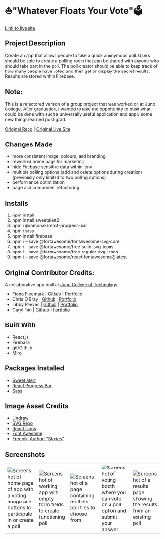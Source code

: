 # ⛵"Whatever Floats Your Vote"🗳️
[Link to live site](https://whatever-floats-your-vote-v2.netlify.app/)

## Project Description
Create an app that allows people to take a quick anonymous poll. Users should be able to create a polling room that can be shared with anyone who should take part in the poll. The poll creator should be able to keep track of how many people have voted and then get or display the secret results. Results are stored within Firebase.

## Note:
This is a refactored version of a group project that was worked on at Juno College. After graduation, I wanted to take the opportunity to push what could be done with such a universally useful application and apply some new things learned post-grad.

[Original Repo](https://github.com/Code-Conjurers/Voting-Booth) | [Original Live Site](https://whatever-floats-your-vote.netlify.app/)

## Changes Made
- more consistent image, colours, and branding
- reworked home page for marketing
- hide Firebase sensitive data within .env
- multiple polling options (add and delete options during creation) (previously only limited to two polling options)
- performance optimization
- page and component refactoring

## Installs
1. npm install
2. npm install sweetalert2
3. npm i @ramonak/react-progress-bar
4. npm i sass
5. npm install firebase
6. npm i --save @fortawesome/fontawesome-svg-core
7. npm i --save @fortawesome/free-solid-svg-icons
8. npm i --save @fortawesome/free-regular-svg-icons
9. npm i --save @fortawesome/react-fontawesome@latest

## Original Contributor Credits:
A collaborative app built at [Juno College of Technology](https://junocollege.com/).
- Fiona Freemark | [Github](https://github.com/fionafreemark) | [Portfolio](https://freemark.dev/)
- Chris O'Bray | [Github](https://github.com/nobrayn) | [Portfolio](https://nobrayn.com/)
- Libby Reeves | [Github](https://github.com/libbyreeves) | [Portfolio](https://elizabeth-reeves.ca/)
- Caryl Tan | [Github](https://github.com/caryltan) | [Portfolio](https://caryltan.com/)


## Built With 
- React.js
- Firebase
- git/Github
- Miro

## Packages Installed
- [Sweet Alert](https://sweetalert2.github.io/)
- [React Progress Bar](https://www.npmjs.com/package/@ramonak/react-progress-bar)
- [Sass](https://www.npmjs.com/package/sass)


## Image Asset Credits
- [Undraw](https://undraw.co/)
- [SVG Repo](https://www.svgrepo.com/svg/427580/approved-aproved-confirm-2)
- [React Icons](https://react-icons.github.io/react-icons/)
- [Font Awesome](https://fontawesome.com/)
- [Freepik, Author: "Stories"](https://www.freepik.com/author/stories)


## Screenshots
<table>
  <tr>
     <td><img src="https://user-images.githubusercontent.com/40412421/220480959-a1ee2e75-28e7-43c8-8133-a0a44a0c6087.png" alt="Screenshot of home page of app with a voting image and buttons to participate in or create a poll" /></td>
    <td><img src="https://user-images.githubusercontent.com/40412421/220480955-003052c9-705e-4716-b706-cbf191671e1a.png" alt="Screenshot of working app with empty form fields to create functioning poll"/></td>
    <td><img src="https://user-images.githubusercontent.com/40412421/220480958-7f491d42-94cf-4872-bb86-d3bea6c63e59.png" alt="Screenshot of a page containing multiple poll tiles to choose from" /></td>
    <td><img src="https://user-images.githubusercontent.com/40412421/220480960-9c4136bf-dcf2-42a1-804d-16aac32ceb76.png" alt="Screenshot of voting booth where you can vote on a poll option and submit your answer"/></td>
    <td><img src="https://user-images.githubusercontent.com/40412421/220480962-4c3bda6b-6423-4988-9092-b1bc195e3853.png" alt="Screenshot of a results page showing the results from an existing poll"/></td>
  </tr>
</table>
